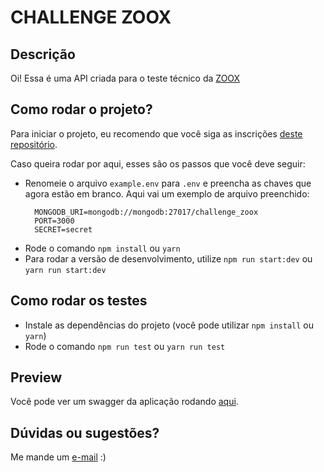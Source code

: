 # CHALLENGE ZOOX

## Descrição
Oi! Essa é uma API criada para o teste técnico da [ZOOX](https://zooxsmart.com/en/)

## Como rodar o projeto?
Para iniciar o projeto, eu recomendo que você siga as inscrições [deste repositório](https://github.com/wricke/challenge-zoox-workspace).
    
  Caso queira rodar por aqui, esses são os passos que você deve seguir:

  - Renomeie o arquivo `example.env` para `.env` e preencha as chaves que agora estão em branco. Aqui vai um exemplo de arquivo preenchido:
    ```
      MONGODB_URI=mongodb://mongodb:27017/challenge_zoox
      PORT=3000
      SECRET=secret
    ```
  - Rode o comando `npm install` ou `yarn`
  - Para rodar a versão de desenvolvimento, utilize `npm run start:dev` ou `yarn run start:dev`

## Como rodar os testes
  - Instale as dependências do projeto (você pode utilizar `npm install` ou `yarn`)
  - Rode o comando `npm run test` ou `yarn run test`

## Preview
Você pode ver um swagger da aplicação rodando [aqui](https://challenge-zoox-api.herokuapp.com/api/docs).

## Dúvidas ou sugestões?
Me mande um [e-mail](mailto:wrickee@gmail.com) :)